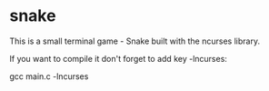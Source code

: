 # snake
This is a small terminal game - Snake built with the ncurses library.

If you want to compile it don't forget to add key -lncurses:

gcc  main.c -lncurses
